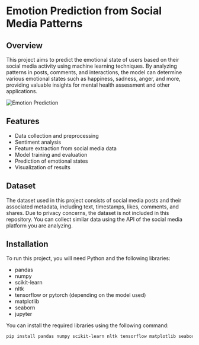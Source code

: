 
# Emotion Prediction from Social Media Patterns

## Overview

This project aims to predict the emotional state of users based on their social media activity using machine learning techniques. By analyzing patterns in posts, comments, and interactions, the model can determine various emotional states such as happiness, sadness, anger, and more, providing valuable insights for mental health assessment and other applications.

![Emotion Prediction](images/emotion_prediction.png)

## Features

- Data collection and preprocessing
- Sentiment analysis
- Feature extraction from social media data
- Model training and evaluation
- Prediction of emotional states
- Visualization of results

## Dataset

The dataset used in this project consists of social media posts and their associated metadata, including text, timestamps, likes, comments, and shares. Due to privacy concerns, the dataset is not included in this repository. You can collect similar data using the API of the social media platform you are analyzing.

## Installation

To run this project, you will need Python and the following libraries:
- pandas
- numpy
- scikit-learn
- nltk
- tensorflow or pytorch (depending on the model used)
- matplotlib
- seaborn
- jupyter

You can install the required libraries using the following command:

```bash
pip install pandas numpy scikit-learn nltk tensorflow matplotlib seaborn jupyter
